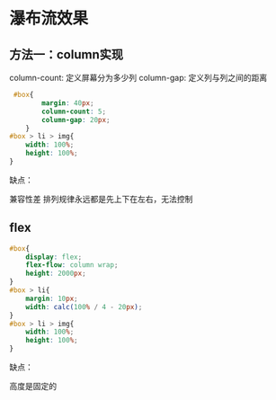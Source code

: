# 瀑布流效果


## 方法一：column实现
column-count: 定义屏幕分为多少列
column-gap: 定义列与列之间的距离


```css
 #box{
        margin: 40px;
        column-count: 5;
        column-gap: 20px;
    }
#box > li > img{
    width: 100%;
    height: 100%;
}

```

缺点：

兼容性差
排列规律永远都是先上下在左右，无法控制

## flex
```css
#box{
    display: flex;
    flex-flow: column wrap;
    height: 2000px;
}
#box > li{
    margin: 10px;
    width: calc(100% / 4 - 20px);
}
#box > li > img{
    width: 100%;
    height: 100%;
}

```

缺点：

高度是固定的
